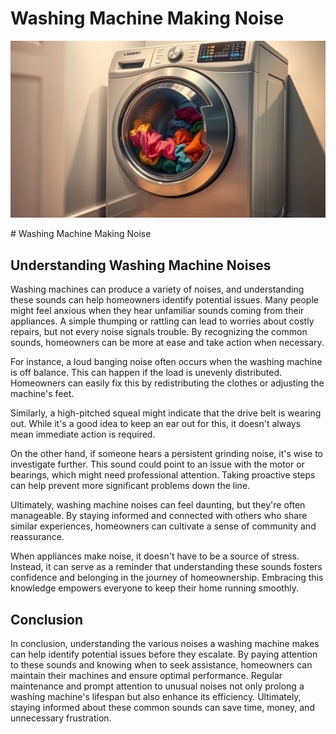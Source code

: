 <h1> Washing Machine Making Noise
 </h1><p><img src="/images/noisy_washing_machine_issue-3.jpg"></p># Washing Machine Making Noise

## Understanding Washing Machine Noises

Washing machines can produce a variety of noises, and understanding these sounds can help homeowners identify potential issues. Many people might feel anxious when they hear unfamiliar sounds coming from their appliances. A simple thumping or rattling can lead to worries about costly repairs, but not every noise signals trouble. By recognizing the common sounds, homeowners can be more at ease and take action when necessary.

For instance, a loud banging noise often occurs when the washing machine is off balance. This can happen if the load is unevenly distributed. Homeowners can easily fix this by redistributing the clothes or adjusting the machine's feet.

Similarly, a high-pitched squeal might indicate that the drive belt is wearing out. While it's a good idea to keep an ear out for this, it doesn't always mean immediate action is required.

On the other hand, if someone hears a persistent grinding noise, it's wise to investigate further. This sound could point to an issue with the motor or bearings, which might need professional attention. Taking proactive steps can help prevent more significant problems down the line.

Ultimately, washing machine noises can feel daunting, but they're often manageable. By staying informed and connected with others who share similar experiences, homeowners can cultivate a sense of community and reassurance.

When appliances make noise, it doesn't have to be a source of stress. Instead, it can serve as a reminder that understanding these sounds fosters confidence and belonging in the journey of homeownership. Embracing this knowledge empowers everyone to keep their home running smoothly.

## Conclusion

In conclusion, understanding the various noises a washing machine makes can help identify potential issues before they escalate. By paying attention to these sounds and knowing when to seek assistance, homeowners can maintain their machines and ensure optimal performance. Regular maintenance and prompt attention to unusual noises not only prolong a washing machine's lifespan but also enhance its efficiency. Ultimately, staying informed about these common sounds can save time, money, and unnecessary frustration.
